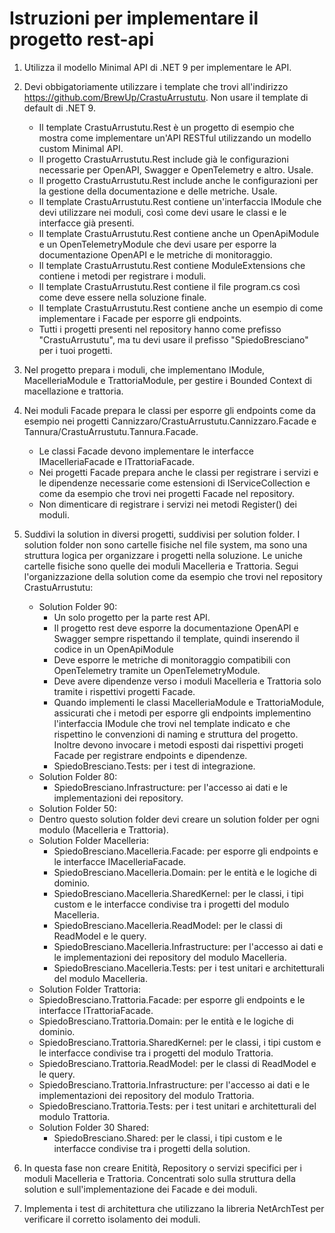 # Istruzioni per implementare il progetto rest-api 

1. Utilizza il modello Minimal API di .NET 9 per implementare le API.
2. Devi obbigatoriamente utilizzare i template che trovi all'indirizzo https://github.com/BrewUp/CrastuArrustutu. Non usare il template di default di .NET 9.
   - Il template CrastuArrustutu.Rest è un progetto di esempio che mostra come implementare un'API RESTful utilizzando un modello custom Minimal API.  
   - Il progetto CrastuArrustutu.Rest include già le configurazioni necessarie per OpenAPI, Swagger e OpenTelemetry e altro. Usale.
   - Il progetto CrastuArrustutu.Rest include anche le configurazioni per la gestione della documentazione e delle metriche. Usale.
   - Il template CrastuArrustutu.Rest contiene un'interfaccia IModule che devi utilizzare nei moduli, così come devi usare le classi e le interfacce già presenti.
   - Il template CrastuArrustutu.Rest contiene anche un OpenApiModule e un OpenTelemetryModule che devi usare per esporre la documentazione OpenAPI e le metriche di monitoraggio.
   - Il template CrastuArrustutu.Rest contiene ModuleExtensions che contiene i metodi per registrare i moduli.
   - Il template CrastuArrustutu.Rest contiene il file program.cs così come deve essere nella soluzione finale.
   - Il template CrastuArrustutu.Rest contiene anche un esempio di come implementare i Facade per esporre gli endpoints.
   - Tutti i progetti presenti nel repository hanno come prefisso "CrastuArrustutu", ma tu devi usare il prefisso "SpiedoBresciano" per i tuoi progetti.
3. Nel progetto prepara i moduli, che implementano IModule, MacelleriaModule e TrattoriaModule, per gestire i Bounded Context di macellazione e trattoria.
4. Nei moduli Facade prepara le classi per esporre gli endpoints come da esempio nei progetti Cannizzaro/CrastuArrustutu.Cannizzaro.Facade e Tannura/CrastuArrustutu.Tannura.Facade.
   - Le classi Facade devono implementare le interfacce IMacelleriaFacade e ITrattoriaFacade.
   - Nei progetti Facade prepara anche le classi per registrare i servizi e le dipendenze necessarie come estensioni di IServiceCollection e come da esempio che trovi nei progetti Facade nel repository.
   - Non dimenticare di registrare i servizi nei metodi Register() dei moduli.
5. Suddivi la solution in diversi progetti, suddivisi per solution folder. I solution folder non sono cartelle fisiche nel file system, ma sono una struttura logica per organizzare i progetti nella soluzione. Le uniche cartelle fisiche sono quelle dei moduli Macelleria e Trattoria. Segui l'organizzazione della solution come da esempio che trovi nel repository CrastuArrustutu:
   - Solution Folder 90:
     - Un solo progetto per la parte rest API.
      - Il progetto rest deve esporre la documentazione OpenAPI e Swagger sempre rispettando il template, quindi inserendo il codice in un OpenApiModule
      - Deve esporre le metriche di monitoraggio compatibili con OpenTelemetry tramite un OpenTelemetryModule.
      - Deve avere dipendenze verso i moduli Macelleria e Trattoria solo tramite i rispettivi progetti Facade.
      - Quando implementi le classi MacelleriaModule e TrattoriaModule, assicurati che i metodi per esporre gli endpoints implementino l'interfaccia IModule che trovi nel template indicato e che rispettino le convenzioni di naming e struttura del progetto. Inoltre devono invocare i metodi esposti dai rispettivi progeti Facade per registrare endpoints e dipendenze.
     - SpiedoBresciano.Tests: per i test di integrazione.
   - Solution Folder 80:
     - SpiedoBresciano.Infrastructure: per l'accesso ai dati e le implementazioni dei repository.
   - Solution Folder 50:
   - Dentro questo solution folder devi creare un solution folder per ogni modulo (Macelleria e Trattoria).
   - Solution Folder Macelleria:
     - SpiedoBresciano.Macelleria.Facade: per esporre gli endpoints e le interfacce IMacelleriaFacade.
     - SpiedoBresciano.Macelleria.Domain: per le entità e le logiche di dominio.
     - SpiedoBresciano.Macelleria.SharedKernel: per le classi, i tipi custom e le interfacce condivise tra i progetti del modulo Macelleria.
     - SpiedoBresciano.Macelleria.ReadModel: per le classi di ReadModel e le query.
     - SpiedoBresciano.Macelleria.Infrastructure: per l'accesso ai dati e le implementazioni dei repository del modulo Macelleria.
     - SpiedoBresciano.Macelleria.Tests: per i test unitari e architetturali del modulo Macelleria.
    - Solution Folder Trattoria:
     - SpiedoBresciano.Trattoria.Facade: per esporre gli endpoints e le interfacce ITrattoriaFacade.
     - SpiedoBresciano.Trattoria.Domain: per le entità e le logiche di dominio.
     - SpiedoBresciano.Trattoria.SharedKernel: per le classi, i tipi custom e le interfacce condivise tra i progetti del modulo Trattoria.
     - SpiedoBresciano.Trattoria.ReadModel: per le classi di ReadModel e le query.
     - SpiedoBresciano.Trattoria.Infrastructure: per l'accesso ai dati e le implementazioni dei repository del modulo Trattoria.
     - SpiedoBresciano.Trattoria.Tests: per i test unitari e architetturali del modulo Trattoria.
   - Solution Folder 30 Shared:
     - SpiedoBresciano.Shared: per le classi, i tipi custom e le interfacce condivise tra i progetti della solution.
    
  6. In questa fase non creare Enitità, Repository o servizi specifici per i moduli Macelleria e Trattoria. Concentrati solo sulla struttura della solution e sull'implementazione dei Facade e dei moduli.
7. Implementa i test di architettura che utilizzano la libreria NetArchTest per verificare il corretto isolamento dei moduli.
  
    